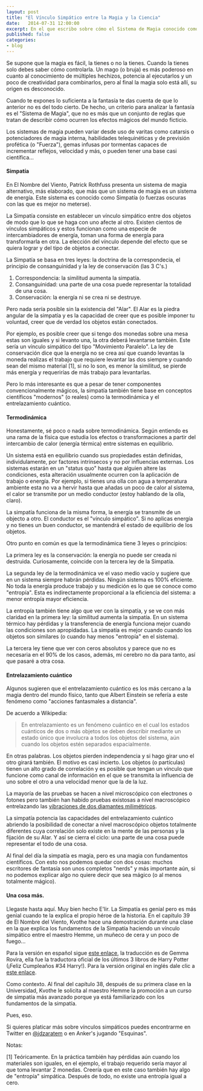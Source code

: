 ```yaml
---
layout: post
title: "El Vínculo Simpático entre la Magia y la Ciencia"
date:   2014-07-31 12:00:00
excerpt: En el que escribo sobre cómo el Sistema de Magia conocido como Simpatía tiene fundamentación científica.
published: false
categories:
- blog
---
```


Se supone que la magia es fácil, la tienes o no la tienes. Cuando la tienes solo debes saber cómo controlarla. Un mago (o bruja) es más poderoso en cuanto al conocimiento de múltiples hechizos, potencia al ejecutarlos y un poco de creatividad para combinarlos, pero al final la magia solo está allí, su origen es desconocido.

Cuando te expones lo suficienta a la fantasía te das cuenta de que lo anterior no es del todo cierto. De hecho, un criterio para analizar la fantasía es el "Sistema de Magia", que no es más que un conjunto de reglas que tratan de describir cómo ocurren los efectos mágicos del mundo ficticio. 

Los sistemas de magia pueden variar desde uso de varitas como catarsis o potenciadores de magia interna, habilidades telequinéticas y de previsión profética (o "Fuerza"), gemas infusas por tormentas capaces de incrementar reflejos, velocidad y más, o pueden tener una base casi científica...

#### Simpatía

En El Nombre del Viento, Patrick Rothfuss presenta un sistema de magia alternativo, más elaborado, que más que un sistema de magia es un sistema de energía. Este sistema es conocido como Simpatía (o fuerzas oscuras con las que es mejor no meterse).

La Simpatía consiste en establecer un vínculo simpático entre dos objetos de modo que lo que se haga con uno afecte al otro. Existen cientos de vínculos simpáticos y estos funcionan como una especie de intercambiadores de energía, toman una forma de energía para transformarla en otra. La elección del vínculo depende del efecto que se quiera lograr y del tipo de objetos a conectar.

La Simpatía se basa en tres leyes: la doctrina de la correspondecia, el principio de consanguinidad y la ley de conservación (las 3 C's.)

1. Correspondencia: la similitud aumenta la simpatía.
1. Consanguinidad: una parte de una cosa puede representar la totalidad de una cosa.
1. Conservación: la energía ni se crea ni se destruye.

Pero nada sería posible sin la existencia del "Alar". El Alar es la piedra angular de la simpatía y es la capacidad de creer que es posible imponer tu voluntad, creer que de verdad los objetos están conectados. 

Por ejemplo, es posible creer que si tengo dos monedas sobre una mesa estas son iguales y si levanto una, la otra deberá levantarse también. Este sería un vínculo simpático del tipo "Movimiento Paralelo". La ley de conservación dice que la energía no se crea así que cuando levantas la moneda realizas el trabajo que requiere levantar las dos siempre y cuando sean del mismo material [1], si no lo son, es menor la similitud, se pierde más energía y requerirías de más trabajo para levantarlas.

Pero lo más interesante es que a pesar de tener componentes convencionalmente mágicos, la simpatía también tiene base en conceptos científicos "modernos" (o reales) como la termodinámica y el entrelazamiento cuántico.

#### Termodinámica

Honestamente, sé poco o nada sobre termodinámica. Según entiendo es una rama de la física que estudia los efectos o transformaciones a partir del intercambio de calor (energía térmica) entre sistemas en equilibrio. 

Un sistema está en equilibrio cuando sus propiedades están definidas, individulamente, por factores intrínsecos y no por influencias externas. Los sistemas estarán en un "status quo" hasta que alguien altere las condiciones, esta alteración usualmente ocurren con la aplicación de trabajo o energía. Por ejemplo, si tienes una olla con agua a temperatura ambiente esta no va a hervir hasta que añadas un poco de calor al sistema, el calor se transmite por un medio conductor (estoy hablando de la olla, claro).

La simpatía funciona de la misma forma, la energía se transmite de un objecto a otro. El conductor es el "vínculo simpático". Si no aplicas energía y no tienes un buen conductor, se mantendrá el estado de equilibrio de los objetos.

Otro punto en común es que la termodinámica tiene 3 leyes o principios: 

La primera ley es la conservación: la energía no puede ser creada ni destruida. Curiosamente, coincide con la tercera ley de la Simpatía.

La segunda ley de la termodinámica ve el vaso medio vacío y sugiere que en un sistema siempre habrán pérdidas. Ningún sistema es 100% eficiente. No toda la energía produce trabajo y su medición es lo que se conoce como "entropía". Esta es indirectamente proporcional a la eficiencia del sistema: a menor entropía mayor eficiencia.

La entropía también tiene algo que ver con la simpatía, y se ve con más claridad en la primera ley: la similitud aumenta la simpatía. En un sistema térmico hay pérdidas y la transferencia de energía funciona mejor cuando las condiciones son apropidadas. La simpatía es mejor cuando cuando los objetos son similares (o cuando hay menos "entropía" en el sistema).

La tercera ley tiene que ver con ceros absolutos y parece que no es necesaria en el 90% de los casos, además, mi cerebro no da para tanto, así que pasaré a otra cosa.


#### Entrelazamiento cuántico

Algunos sugieren que el entrelazamiento cuántico es los más cercano a la magia dentro del mundo físico, tanto que Albert Einstein se refería a este fenómeno como "acciones fantasmales a distancia".

De acuerdo a Wikipedia:

> En entrelazamiento es un fenómeno cuántico en el cual los estados cuánticos de dos o más objetos se deben describir mediante un estado único que involucra a todos los objetos del sistema, aún cuando los objetos estén separados espacialmente.

En otras palabras. Los objetos pierden independencia y si hago girar uno el otro girará también. El motivo es casi incierto. Los objetos (o partículas) tienen un alto grado de correlación y es posible que tengan un vínculo que funcione como canal de información en el que se transmita la influencia de uno sobre el otro a una velocidad menor que la de la luz.

La mayoría de las pruebas se hacen a nivel microscópico con electrones o fotones pero también han habido pruebas existosas a nivel macroscópico entrelazando las [vibraciones de dos diamantes milimétricos][lnk-macro-entaglement].

La simpatía potencia las capacidades del entrelazamiento cuántico abriendo la posibilidad de conectar a nivel macroscópico objetos totalmente diferentes cuya correlación solo existe en la mente de las personas y la fijación de su Alar. Y así se cierra el ciclo: una parte de una cosa puede representar el todo de una cosa.

Al final del día la simpatía es magia, pero es una magia con fundamentos científicos. Con esto nos podemos quedar con dos cosas: muchos escritores de fantasía son unos completos "nerds" y más importante aún, si no podemos explicar algo no quiere decir que sea mágico (o al menos totalmente mágico).

#### Una cosa más.

Llegaste hasta aquí. Muy bien hecho E'lir. La Simpatía es genial pero es más genial cuando te la explica el propio héroe de la historia. En el capítulo 39 de El Nombre del Viento, Kvothe hace una demostración durante una clase en la que explica los fundamentos de la Simpatía haciendo un vínculo simpático entre el maestro Hemme, un muñeco de cera y un poco de fuego...

Para la versión en español sigue [este enlace][lnk-spanish], la traducción es de Gemma Rovira, ella fue la traductora oficial de los últimos 3 libros de Harry Potter (¡Feliz Cumpleaños #34 Harry!). Para la versión original en inglés dale clic a [este enlace][lnk-english].

Como contexto. Al final del capítulo 38, después de su primera clase en la Universidad, Kvothe le solicita al maestro Hemme la promoción a un curso de simpatía más avanzado porque ya está familiarizado con los fundamentos de la simpatía.

Pues, eso.

Si quieres platicar más sobre vínculos simpáticos puedes encontrarme en Twitter en [@jdzaratem](https://www.twitter.com/jdzaratem) o en Anker's jugando "Esquinas".


Notas:

[1] Teóricamente. En la práctica también hay pérdidas aún cuando los materiales son iguales, en el ejemplo, el trabajo requerido sería mayor al que toma levantar 2 monedas. Creería que en este caso también hay algo de "entropía" simpática. Después de todo, no existe una entropía igual a cero.


[lnk-macro-entaglement]:http://www.livescience.com/17264-quantum-entanglement-macroscopic-diamonds.html
[lnk-english]:http://goo.gl/8sdR8c
[lnk-spanish]: http://goo.gl/YIFYph